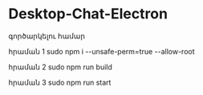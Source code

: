 # Desktop-Chat-Electron
գործարկելու համար

հրաման 1
 sudo npm i --unsafe-perm=true --allow-root
 
հրաման 2
 sudo npm run build
	
հրաման 3
 sudo npm run start
